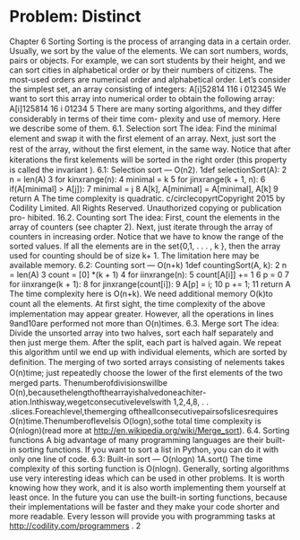 # Problem: Distinct

Chapter 6
Sorting
Sorting is the process of arranging data in a certain order. Usually, we sort by the value of the
elements. We can sort numbers, words, pairs or objects. For example, we can sort students
by their height, and we can sort cities in alphabetical order or by their numbers of citizens.
The most-used orders are numerical order and alphabetical order. Let’s consider the simplest
set, an array consisting of integers:
A[i]52814 116
i 012345
We want to sort this array into numerical order to obtain the following array:
A[i]125814 16
i 01234 5
There are many sorting algorithms, and they diﬀer considerably in terms of their time com-
plexity and use of memory. Here we describe some of them.
6.1. Selection sort
The idea: Find the minimal element and swap it with the ﬁrst element of an array. Next,
just sort the rest of the array, without the ﬁrst element, in the same way.
Notice that after kiterations the ﬁrst kelements will be sorted in the right order (this
property is called the invariant ).
6.1: Selection sort — O(n2).
1def selectionSort(A):
2 n = len(A)
3 for kinxrange(n):
4 minimal = k
5 for jinxrange(k + 1, n):
6 if(A[minimal] > A[j]):
7 minimal = j
8 A[k], A[minimal] = A[minimal], A[k]
9 return A
The time complexity is quadratic.
c/circlecopyrtCopyright 2015 by Codility Limited. All Rights Reserved. Unauthorized copying or publication pro-
hibited.
16.2. Counting sort
The idea: First, count the elements in the array of counters (see chapter 2). Next, just iterate
through the array of counters in increasing order.
Notice that we have to know the range of the sorted values. If all the elements are in the
set{0,1, . . . , k }, then the array used for counting should be of size k+ 1. The limitation here
may be available memory.
6.2: Counting sort — O(n+k)
1def countingSort(A, k):
2 n = len(A)
3 count = [0] *(k + 1)
4 for iinxrange(n):
5 count[A[i]] += 1
6 p = 0
7 for iinxrange(k + 1):
8 for jinxrange(count[i]):
9 A[p] = i;
10 p += 1;
11 return A
The time complexity here is O(n+k). We need additional memory O(k)to count all the
elements. At ﬁrst sight, the time complexity of the above implementation may appear greater.
However, all the operations in lines 9and10are performed not more than O(n)times.
6.3. Merge sort
The idea: Divide the unsorted array into two halves, sort each half separately and then just
merge them.
After the split, each part is halved again. We repeat this algorithm until we end up
with individual elements, which are sorted by deﬁnition. The merging of two sorted arrays
consisting of nelements takes O(n)time; just repeatedly choose the lower of the ﬁrst elements
of the two merged parts.
Thenumberofdivisionswillbe O(n),becausethelengthofthearrayishalvedoneachiter-
ation.Inthisway,wegetconsecutivelevelswith 1,2,4,8, . . .slices.Foreachlevel,themerging
oftheallconsecutivepairsofslicesrequires O(n)time.Thenumberoflevelsis O(logn),sothe
total time complexity is O(nlogn)(read more at http://en.wikipedia.org/wiki/Merge_sort).
6.4. Sorting functions
A big advantage of many programming languages are their built-in sorting functions. If you
want to sort a list in Python, you can do it with only one line of code.
6.3: Built-in sort — O(nlogn)
1A.sort()
The time complexity of this sorting function is O(nlogn). Generally, sorting algorithms use
very interesting ideas which can be used in other problems. It is worth knowing how they
work, and it is also worth implementing them yourself at least once. In the future you can
use the built-in sorting functions, because their implementations will be faster and they make
your code shorter and more readable.
Every lesson will provide you with programming tasks at http://codility.com/programmers .
2